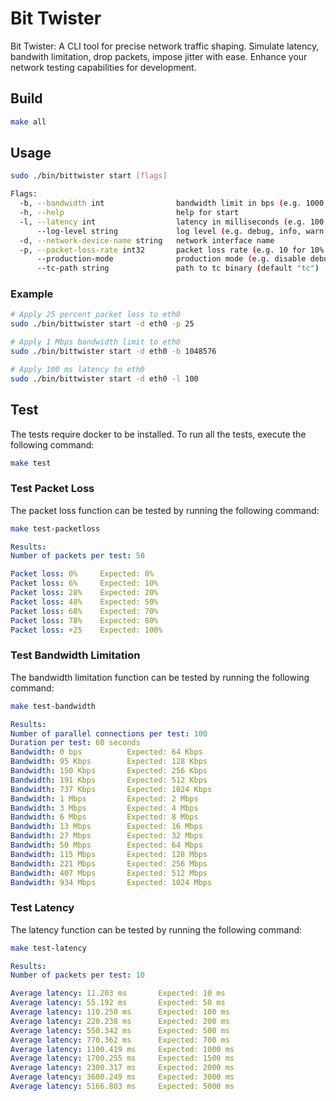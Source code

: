 # Bit Twister

Bit Twister: A CLI tool for precise network traffic shaping. Simulate latency, bandwith limitation, drop packets, impose jitter with ease. Enhance your network testing capabilities for development.

## Build

```bash
make all
```

## Usage

```bash
sudo ./bin/bittwister start [flags]

Flags:
  -b, --bandwidth int                bandwidth limit in bps (e.g. 1000 for 1Kbps)
  -h, --help                         help for start
  -l, --latency int                  latency in milliseconds (e.g. 100 for 100ms)
      --log-level string             log level (e.g. debug, info, warn, error, dpanic, panic, fatal) (default "info")
  -d, --network-device-name string   network interface name
  -p, --packet-loss-rate int32       packet loss rate (e.g. 10 for 10% packet loss)
      --production-mode              production mode (e.g. disable debug logs)
      --tc-path string               path to tc binary (default "tc")
```

### Example

```bash
# Apply 25 percent packet loss to eth0
sudo ./bin/bittwister start -d eth0 -p 25
```
  
```bash
# Apply 1 Mbps bandwidth limit to eth0
sudo ./bin/bittwister start -d eth0 -b 1048576
```

```bash
# Apply 100 ms latency to eth0
sudo ./bin/bittwister start -d eth0 -l 100
```

## Test

The tests require docker to be installed. To run all the tests, execute the following command:
  
```bash
make test
```

### Test Packet Loss

The packet loss function can be tested by running the following command:

```bash
make test-packetloss
```

```yaml
Results:
Number of packets per test: 50

Packet loss: 0%     Expected: 0%
Packet loss: 6%     Expected: 10%
Packet loss: 28%    Expected: 20%
Packet loss: 48%    Expected: 50%
Packet loss: 68%    Expected: 70%
Packet loss: 78%    Expected: 80%
Packet loss: +25    Expected: 100%
```

### Test Bandwidth Limitation

The bandwidth limitation function can be tested by running the following command:

```bash
make test-bandwidth
```

```yaml
Results:
Number of parallel connections per test: 100
Duration per test: 60 seconds
Bandwidth: 0 bps          Expected: 64 Kbps
Bandwidth: 95 Kbps        Expected: 128 Kbps
Bandwidth: 150 Kbps       Expected: 256 Kbps
Bandwidth: 191 Kbps       Expected: 512 Kbps
Bandwidth: 737 Kbps       Expected: 1024 Kbps
Bandwidth: 1 Mbps         Expected: 2 Mbps
Bandwidth: 3 Mbps         Expected: 4 Mbps
Bandwidth: 6 Mbps         Expected: 8 Mbps
Bandwidth: 13 Mbps        Expected: 16 Mbps
Bandwidth: 27 Mbps        Expected: 32 Mbps
Bandwidth: 50 Mbps        Expected: 64 Mbps
Bandwidth: 115 Mbps       Expected: 128 Mbps
Bandwidth: 221 Mbps       Expected: 256 Mbps
Bandwidth: 407 Mbps       Expected: 512 Mbps
Bandwidth: 934 Mbps       Expected: 1024 Mbps
```

### Test Latency

The latency function can be tested by running the following command:

```bash
make test-latency
```

```yaml
Results:
Number of packets per test: 10

Average latency: 11.203 ms       Expected: 10 ms
Average latency: 55.192 ms       Expected: 50 ms
Average latency: 110.250 ms      Expected: 100 ms
Average latency: 220.238 ms      Expected: 200 ms
Average latency: 550.342 ms      Expected: 500 ms
Average latency: 770.362 ms      Expected: 700 ms
Average latency: 1100.419 ms     Expected: 1000 ms
Average latency: 1700.255 ms     Expected: 1500 ms
Average latency: 2300.317 ms     Expected: 2000 ms
Average latency: 3600.249 ms     Expected: 3000 ms
Average latency: 5166.803 ms     Expected: 5000 ms
```
